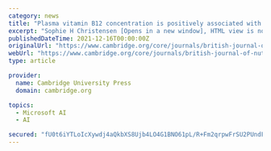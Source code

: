 ```yaml
---
category: news
title: "Plasma vitamin B12 concentration is positively associated with cognitive development in healthy Danish 3-year-old children; the SKOT cohort studies"
excerpt: "Sophie H Christensen [Opens in a new window], HTML view is not available for this content. However, as you have access to this content, a full PDF is available via the ‘Save PDF’ action button. Adequate vitamin B12 and folate concentrations are ..."
publishedDateTime: 2021-12-16T00:00:00Z
originalUrl: "https://www.cambridge.org/core/journals/british-journal-of-nutrition/article/plasma-vitamin-b12-concentration-is-positively-associated-with-cognitive-development-in-healthy-danish-3yearold-children-the-skot-cohort-studies/4A324620BEE475E8AAB414D683A8B83F"
webUrl: "https://www.cambridge.org/core/journals/british-journal-of-nutrition/article/plasma-vitamin-b12-concentration-is-positively-associated-with-cognitive-development-in-healthy-danish-3yearold-children-the-skot-cohort-studies/4A324620BEE475E8AAB414D683A8B83F"
type: article

provider:
  name: Cambridge University Press
  domain: cambridge.org

topics:
  - Microsoft AI
  - AI

secured: "fU0t6iYTLoIcXywdj4aQkbXS8Ujb4LO4G1BNO61pL/R+Fm2qrpwFrSU2PUndFt3MTNgPrUxk39JpB6/WP7mEY/Y5kz28I35Rtlu7zLZG08XXX+9s8dDByrvqGo3q0BALtwe2SdXpL4dNubC2YGFBqkijy2g/2uq6TC5k3uzj0cpX0sfuMwF6BUM6SFVaOYIasreaBzcu/QkHUEpW2ePz8opB1zioEp92dWDsYIR+/1lFRFDjtTgprcgdCJClWg0/pJc6mmgn2+gbpMcTIC8LyGxDbQeA0owACQFhqHFUfBgwRe9gL3l/Q39U0TWAS//T3kui9o00WI84nDA1tLUA/XXXVOVbip3j0ebO5MGlsGo=;DNOBl2srEdO3cO5rledFfQ=="
---
```


